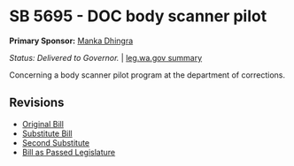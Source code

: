 # SB 5695 - DOC body scanner pilot
**Primary Sponsor:** [Manka Dhingra](/person/leg/manka.dhingra.md)

*Status: Delivered to Governor.* | [leg.wa.gov summary](https://app.leg.wa.gov/billsummary?BillNumber=5695&Year=2021)

Concerning a body scanner pilot program at the department of corrections.

## Revisions
* [Original Bill](1/)
* [Substitute Bill](S/)
* [Second Substitute](S2/)
* [Bill as Passed Legislature](S2.PL/)